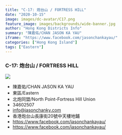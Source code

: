 ```yaml
---
title: "C-17: 炮台山 / FORTRESS HILL"
date: "2020-10-15"
image: images/dc-avatar/C17.png
feature_image: images/backgrounds/wide-banner.jpg
author: "Hong Kong Districts Info"
summary: "陳嘉佑/CHAN JASON KA YAU"
iframe: "https://www.facebook.com/jasonchankayau/"
categories: ["Hong Kong Island"]
tags: ["Eastern"]
---
```


### C-17: 炮台山 / FORTRESS HILL  
![](/images/dc-avatar/C17.png)  

 - 陳嘉佑/CHAN JASON KA YAU  
 - 東區/Eastern  
 - 北炮同盟/North Point-Fortress Hill Union  
 - 34602507  
 - info@jasonchanky.com  
 - 香港炮台山長康街20號中天樓地鋪  
 - https://www.facebook.com/jasonchankayau/  
 - https://www.facebook.com/jasonchankayau/
